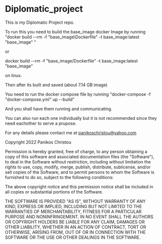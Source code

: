# Diplomatic_project

This is my Diplomatic Project repo.

To run this you need to build the base_image docker Image by running
"docker build --rm -f "base_image\Dockerfile" -t base_image:latest "base_image" "

or 

docker build --rm -f "base_image/Dockerfile" -t base_image:latest "base_image"

on linux.

Then after its built and saved (about 7.14 GB image)

You need to run the docker compose file by running 
"docker-compose -f "docker-compose.yml" up --build"

And you shall have them running and communicating.

You can also run each one individually but it is not recommended since they need eachother to serve a prupose.

For any details please contact me at panikoschristou@yahoo.com

Copyright 2022 Panikos Christou

Permission is hereby granted, free of charge, to any person obtaining a copy of this software and associated documentation files (the "Software"), to deal in the Software without restriction, including without limitation the rights to use, copy, modify, merge, publish, distribute, sublicense, and/or sell copies of the Software, and to permit persons to whom the Software is furnished to do so, subject to the following conditions:

The above copyright notice and this permission notice shall be included in all copies or substantial portions of the Software.

THE SOFTWARE IS PROVIDED "AS IS", WITHOUT WARRANTY OF ANY KIND, EXPRESS OR IMPLIED, INCLUDING BUT NOT LIMITED TO THE WARRANTIES OF MERCHANTABILITY, FITNESS FOR A PARTICULAR PURPOSE AND NONINFRINGEMENT. IN NO EVENT SHALL THE AUTHORS OR COPYRIGHT HOLDERS BE LIABLE FOR ANY CLAIM, DAMAGES OR OTHER LIABILITY, WHETHER IN AN ACTION OF CONTRACT, TORT OR OTHERWISE, ARISING FROM, OUT OF OR IN CONNECTION WITH THE SOFTWARE OR THE USE OR OTHER DEALINGS IN THE SOFTWARE.
